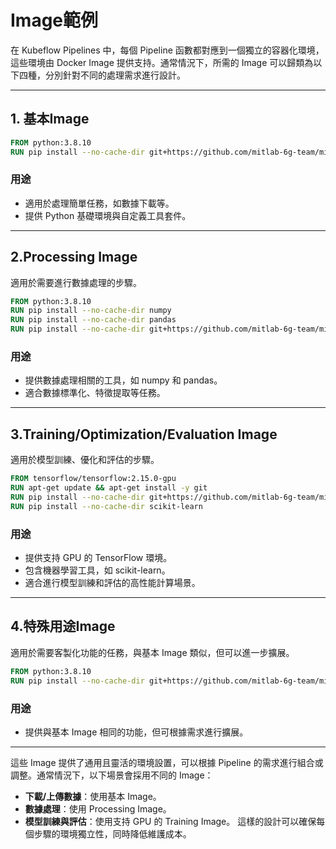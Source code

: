 # Image範例

在 Kubeflow Pipelines 中，每個 Pipeline 函數都對應到一個獨立的容器化環境，這些環境由 Docker Image 提供支持。通常情況下，所需的 Image 可以歸類為以下四種，分別針對不同的處理需求進行設計。

---
## 1. 基本Image

```dockerfile
FROM python:3.8.10
RUN pip install --no-cache-dir git+https://github.com/mitlab-6g-team/mitlab-aiml-tools.git@v1.1.1
```
### 用途
* 適用於處理簡單任務，如數據下載等。
* 提供 Python 基礎環境與自定義工具套件。

---
## 2.Processing Image
適用於需要進行數據處理的步驟。

```dockerfile
FROM python:3.8.10
RUN pip install --no-cache-dir numpy
RUN pip install --no-cache-dir pandas
RUN pip install --no-cache-dir git+https://github.com/mitlab-6g-team/mitlab-aiml-tools.git@v1.1.1
```
### 用途
* 提供數據處理相關的工具，如 numpy 和 pandas。
* 適合數據標準化、特徵提取等任務。

---
## 3.Training/Optimization/Evaluation Image
適用於模型訓練、優化和評估的步驟。

```dockerfile
FROM tensorflow/tensorflow:2.15.0-gpu
RUN apt-get update && apt-get install -y git
RUN pip install --no-cache-dir git+https://github.com/mitlab-6g-team/mitlab-aiml-tools.git@v1.1.1
RUN pip install --no-cache-dir scikit-learn
```
### 用途
* 提供支持 GPU 的 TensorFlow 環境。
* 包含機器學習工具，如 scikit-learn。
* 適合進行模型訓練和評估的高性能計算場景。

---

## 4.特殊用途Image
適用於需要客製化功能的任務，與基本 Image 類似，但可以進一步擴展。

```dockerfile
FROM python:3.8.10
RUN pip install --no-cache-dir git+https://github.com/mitlab-6g-team/mitlab-aiml-tools.git@v1.1.1
```
### 用途
* 提供與基本 Image 相同的功能，但可根據需求進行擴展。

---
這些 Image 提供了通用且靈活的環境設置，可以根據 Pipeline 的需求進行組合或調整。通常情況下，以下場景會採用不同的 Image：

* **下載/上傳數據**：使用基本 Image。
* **數據處理**：使用 Processing Image。
* **模型訓練與評估**：使用支持 GPU 的 Training Image。
這樣的設計可以確保每個步驟的環境獨立性，同時降低維護成本。